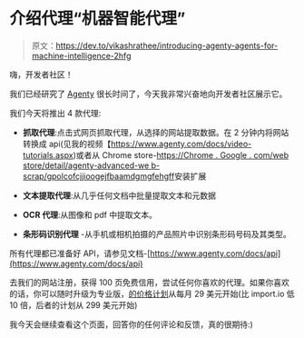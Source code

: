 # 介绍代理“机器智能代理”

> 原文：<https://dev.to/vikashrathee/introducing-agenty-agents-for-machine-intelligence-2hfg>

嗨，开发者社区！

我们已经研究了 [Agenty](https://www.agenty.com/) 很长时间了，今天我非常兴奋地向开发者社区展示它。

我们今天将推出 4 款代理:

*   **抓取代理**:点击式网页抓取代理，从选择的网站提取数据。在 2 分钟内将网站转换成 api(见我的视频【https://www.agenty.com/docs/video-tutorials.aspx)或者从 Chrome store-[https://Chrome . Google . com/web store/detail/agenty-advanced-we b-scrap/gpolcofcjjioogejfbaamdgmgfehgff](https://chrome.google.com/webstore/detail/agenty-advanced-web-scrap/gpolcofcjjiooogejfbaamdgmgfehgff)安装扩展

*   **文本提取代理**:从几乎任何文档中批量提取文本和元数据

*   **OCR 代理**:从图像和 pdf 中提取文本。

*   **条形码识别代理** -从手机或相机拍摄的产品照片中识别条形码号码及其类型。

所有代理都已准备好 API，请参见文档-[https://www.agenty.com/docs/api](https://www.agenty.com/docs/api)

去我们的网站注册，获得 100 页免费信用，尝试任何你喜欢的代理。如果你喜欢的话，你可以随时升级为专业版，[的价格计划](https://www.agenty.com/pricing/)从每月 29 美元开始(比 import.io 低 10 倍，后者的计划从 299 美元开始)

我今天会继续查看这个页面，回答你的任何评论和反馈，真的很期待:)